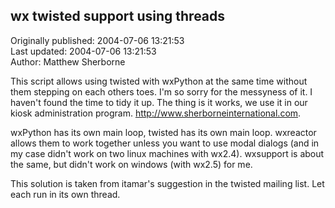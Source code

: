 ## wx twisted support using threads  
Originally published: 2004-07-06 13:21:53  
Last updated: 2004-07-06 13:21:53  
Author: Matthew Sherborne  
  
This script allows using twisted with wxPython at the same time without them stepping on each others toes.
I'm so sorry for the messyness of it. I haven't found the time to tidy it up.
The thing is it works, we use it in our kiosk administration program.
<ad>http://www.sherborneinternational.com</ad>.

wxPython has its own main loop, twisted has its own main loop.
wxreactor allows them to work together unless you want to use modal
dialogs (and in my case didn't work on two linux machines with wx2.4).
wxsupport is about the same, but didn't work on windows (with wx2.5) for me.

This solution is taken from itamar's suggestion in the twisted mailing list.
Let each run in its own thread.